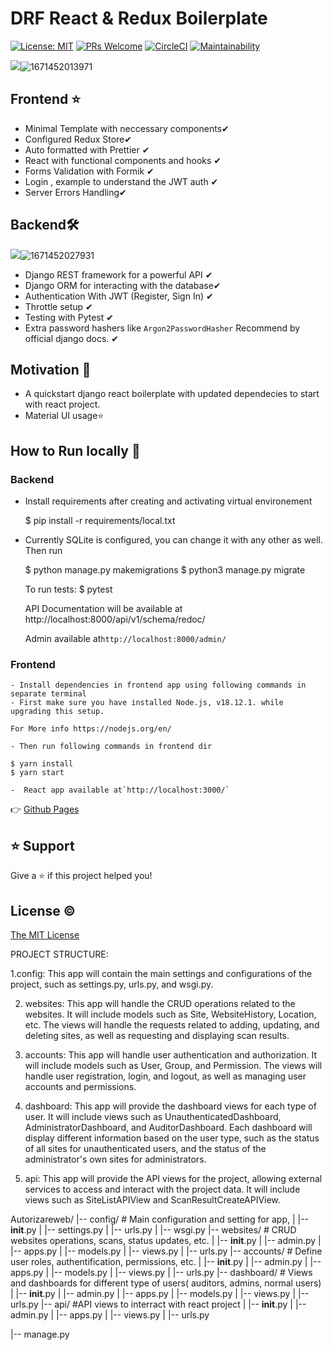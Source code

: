<h1 align="left">DRF React & Redux Boilerplate</h1>

[![License: MIT](https://img.shields.io/badge/License-MIT-blue.svg)](https://opensource.org/licenses/MIT)
[![PRs Welcome](https://img.shields.io/badge/PRs-welcome-brightgreen.svg?style=flat-square)](http://makeapullrequest.com)
[![CircleCI](https://dl.circleci.com/status-badge/img/gh/faisalnazik/Django-React-Redux-Boilerplate/tree/main.svg?style=svg)](https://dl.circleci.com/status-badge/redirect/gh/faisalnazik/Django-React-Redux-Boilerplate/tree/main)
[![Maintainability](https://api.codeclimate.com/v1/badges/1dc1d840640dad52e38f/maintainability)](https://codeclimate.com/github/faisalnazik/Django-REST-Framework-React-BoilerPlate/maintainability)

![](image/README/1650208713974.png)![1671452013971](image/README/1671452013971.png)

## Frontend ⭐

- Minimal Template with neccessary components✔
- Configured Redux Store✔
- Auto formatted with Prettier ✔
- React with functional components and hooks ✔
- Forms Validation with Formik ✔
- Login , example to understand the JWT auth ✔
- Server Errors Handling✔

## Backend🛠

![](image/README/1650278750325.png)![1671452027931](image/README/1671452027931.png)

- Django REST framework for a powerful API ✔
- Django ORM for interacting with the database✔
- Authentication With JWT (Register, Sign In) ✔
- Throttle setup ✔
- Testing with Pytest ✔
- Extra password hashers like `Argon2PasswordHasher` Recommend by official django docs. ✔

## Motivation 🎯

- A quickstart django react boilerplate with updated dependecies to start with react project.
- Material UI usage⭐

## How to Run locally 🚀

### Backend

- Install requirements after creating and activating virtual environement

    $ pip install -r requirements/local.txt

- Currently SQLite is configured, you can change it with any other as well. Then run

    $ python manage.py makemigrations
        $ python3 manage.py migrate

    To run tests:
        $ pytest

    API Documentation will be available at http://localhost:8000/api/v1/schema/redoc/

    Admin available at`http://localhost:8000/admin/`

### Frontend

    - Install dependencies in frontend app using following commands in separate terminal
    - First make sure you have installed Node.js, v18.12.1. while upgrading this setup.

    For More info https://nodejs.org/en/

    - Then run following commands in frontend dir

    $ yarn install
    $ yarn start

    -  React app available at`http://localhost:3000/`

👉 [Github Pages](https://faisalnazik.github.io/Django-REST-Framework-React-BoilerPlate/)

## ⭐️ Support

Give a ⭐️ if this project helped you!

## License ©

[The MIT License](LICENSE)


PROJECT STRUCTURE:

1.config: This app will contain the main settings and configurations of the project, such as settings.py, urls.py, and wsgi.py.

2. websites: This app will handle the CRUD operations related to the websites. It will include models such as Site, WebsiteHistory, Location, etc. The views will handle the requests related to adding, updating, and deleting sites, as well as requesting and displaying scan results.

3. accounts: This app will handle user authentication and authorization. It will include models such as User, Group, and Permission. The views will handle user registration, login, and logout, as well as managing user accounts and permissions.

4. dashboard: This app will provide the dashboard views for each type of user. It will include views such as UnauthenticatedDashboard, AdministratorDashboard, and AuditorDashboard. Each dashboard will display different information based on the user type, such as the status of all sites for unauthenticated users, and the status of the administrator's own sites for administrators.

5. api: This app will provide the API views for the project, allowing external services to access and interact with the project data. It will include views such as SiteListAPIView and ScanResultCreateAPIView.


Autorizareweb/
|-- config/ # Main configuration and setting for app,
|   |-- __init__.py
|   |-- settings.py
|   |-- urls.py
|   |-- wsgi.py
|-- websites/ # CRUD websites operations, scans, status updates, etc.
|   |-- __init__.py
|   |-- admin.py
|   |-- apps.py
|   |-- models.py
|   |-- views.py
|   |-- urls.py
|-- accounts/ # Define user roles, authentification, permissions, etc.
|   |-- __init__.py
|   |-- admin.py
|   |-- apps.py
|   |-- models.py
|   |-- views.py
|   |-- urls.py
|-- dashboard/ # Views and dashboards for different type of users( auditors, admins, normal users)
|   |-- __init__.py
|   |-- admin.py
|   |-- apps.py
|   |-- models.py
|   |-- views.py
|   |-- urls.py
|-- api/ #API views to interract with react project
|   |-- __init__.py
|   |-- admin.py
|   |-- apps.py
|   |-- views.py
|   |-- urls.py

|-- manage.py